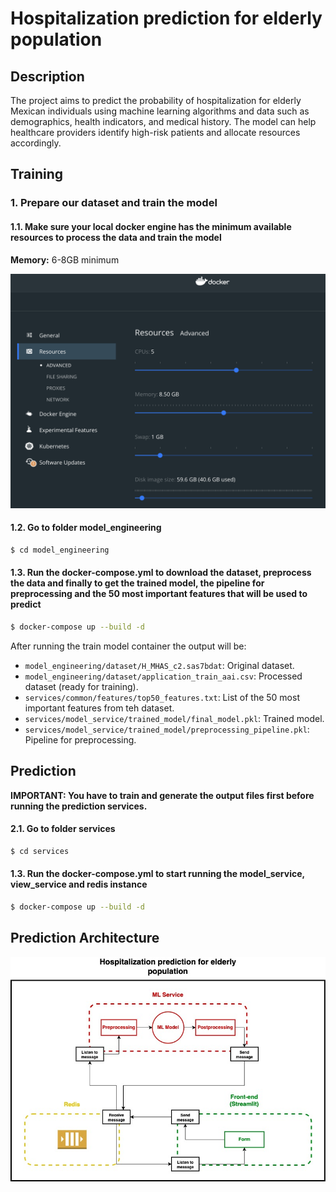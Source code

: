 # Hospitalization prediction for elderly population

## Description

The project aims to predict the probability of hospitalization for elderly Mexican individuals using machine learning algorithms and data such as demographics, health indicators, and medical history. The model can help healthcare providers identify high-risk patients and allocate resources accordingly.

## Training

### 1. Prepare our dataset and train the model

#### 1.1. Make sure your local docker engine has the minimum available resources to process the data and train the model

**Memory:** 6-8GB minimum

![Docker resources example](images_readme/docker-resources.png)

#### 1.2. Go to folder model_engineering

```bash
$ cd model_engineering
```

#### 1.3. Run the docker-compose.yml to download the dataset, preprocess the data and finally to get the trained model, the pipeline for preprocessing and the 50 most important features that will be used to predict

```bash
$ docker-compose up --build -d
```

After running the train model container the output will be:

- `model_engineering/dataset/H_MHAS_c2.sas7bdat`: Original dataset.
- `model_engineering/dataset/application_train_aai.csv`: Processed dataset (ready for training).
- `services/common/features/top50_features.txt`: List of the 50 most important features from teh dataset.
- `services/model_service/trained_model/final_model.pkl`: Trained model.
- `services/model_service/trained_model/preprocessing_pipeline.pkl`: Pipeline for preprocessing.

## Prediction

**IMPORTANT: You have to train and generate the output files first before running the prediction services.**

#### 2.1. Go to folder services

```bash
$ cd services
```

#### 1.3. Run the docker-compose.yml to start running the model_service, view_service and redis instance

```bash
$ docker-compose up --build -d
```

## Prediction Architecture

![Prediction Architecture](images_readme/Hospitalization%20prediction%20for%20elderly%20population.jpg)

